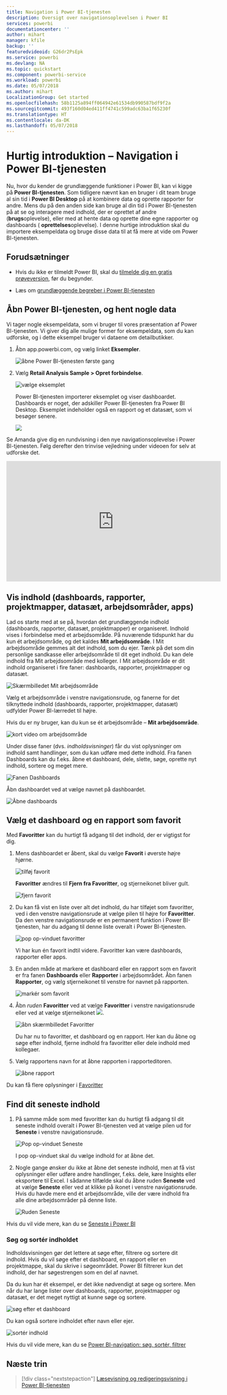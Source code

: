```yaml
---
title: Navigation i Power BI-tjenesten
description: Oversigt over navigationsoplevelsen i Power BI
services: powerbi
documentationcenter: ''
author: mihart
manager: kfile
backup: ''
featuredvideoid: G26dr2PsEpk
ms.service: powerbi
ms.devlang: NA
ms.topic: quickstart
ms.component: powerbi-service
ms.workload: powerbi
ms.date: 05/07/2018
ms.author: mihart
LocalizationGroup: Get started
ms.openlocfilehash: 58b1125a894ff064942e61534db990587bdf9f2a
ms.sourcegitcommit: 493f160d04ed411ff4741c599adc63ba1f65230f
ms.translationtype: HT
ms.contentlocale: da-DK
ms.lasthandoff: 05/07/2018
---
```

# <a name="quickstart---getting-around-in-power-bi-service"></a>Hurtig introduktion – Navigation i Power BI-tjenesten

Nu, hvor du kender de grundlæggende funktioner i Power BI, kan vi kigge på **Power BI-tjenesten**. Som tidligere nævnt kan en bruger i dit team bruge al sin tid i **Power BI Desktop** på at kombinere data og oprette rapporter for andre. Mens du på den anden side kan bruge al din tid i Power BI-tjenesten på at se og interagere med indhold, der er oprettet af andre (**brugs**oplevelse), eller med at hente data og oprette dine egne rapporter og dashboards ( **oprettelses**oplevelse). I denne hurtige introduktion skal du importere eksempeldata og bruge disse data til at få mere at vide om Power BI-tjenesten. 
 
## <a name="prerequisites"></a>Forudsætninger

- Hvis du ikke er tilmeldt Power BI, skal du [tilmelde dig en gratis prøveversion](https://app.powerbi.com/signupredirect?pbi_source=web), før du begynder.

- Læs om [grundlæggende begreber i Power BI-tjenesten](service-basic-concepts.md)

## <a name="open-power-bi-service-and-get-some-data"></a>Åbn Power BI-tjenesten, og hent nogle data
Vi tager nogle eksempeldata, som vi bruger til vores præsentation af Power BI-tjenesten. Vi giver dig alle mulige former for eksempeldata, som du kan udforske, og i dette eksempel bruger vi dataene om detailbutikker.    
1. Åbn app.powerbi.com, og vælg linket **Eksempler**. 

    ![åbne Power BI-tjenesten første gang](media/service-the-new-power-bi-experience/power-bi-new-user.png)

2. Vælg **Retail Analysis Sample > Opret forbindelse**.

    ![vælge eksemplet](media/service-the-new-power-bi-experience/power-bi-retail-sample.png)

    Power BI-tjenesten importerer eksemplet og viser dashboardet. Dashboards er noget, der adskiller Power BI-tjenesten fra Power BI Desktop. Eksemplet indeholder også en rapport og et datasæt, som vi besøger senere.

    ![](media/service-the-new-power-bi-experience/power-bi-dashboard.png)

Se Amanda give dig en rundvisning i den nye navigationsoplevelse i Power BI-tjenesten.  Følg derefter den trinvise vejledning under videoen for selv at udforske det.

<iframe width="560" height="315" src="https://www.youtube.com/embed/G26dr2PsEpk" frameborder="0" allowfullscreen></iframe>


## <a name="view-content-dashboards-reports-workbooks-datasets-workspaces-apps"></a>Vis indhold (dashboards, rapporter, projektmapper, datasæt, arbejdsområder, apps)
Lad os starte med at se på, hvordan det grundlæggende indhold (dashboards, rapporter, datasæt, projektmapper) er organiseret. Indhold vises i forbindelse med et arbejdsområde. På nuværende tidspunkt har du kun ét arbejdsområde, og det kaldes **Mit arbejdsområde**. I Mit arbejdsområde gemmes alt det indhold, som du ejer. Tænk på det som din personlige sandkasse eller arbejdsområde til dit eget indhold. Du kan dele indhold fra Mit arbejdsområde med kolleger. I Mit arbejdsområde er dit indhold organiseret i fire faner: dashboards, rapporter, projektmapper og datasæt.

![Skærmbilledet Mit arbejdsområde](media/service-the-new-power-bi-experience/power-bi-my-workspace2.png)

Vælg et arbejdsområde i venstre navigationsrude, og fanerne for det tilknyttede indhold (dashboards, rapporter, projektmapper, datasæt) udfylder Power BI-lærredet til højre.

Hvis du er ny bruger, kan du kun se ét arbejdsområde – **Mit arbejdsområde**.

![kort video om arbejdsområde](media/service-the-new-power-bi-experience/nav.gif)

Under disse faner (dvs. *indholdsvisninger*) får du vist oplysninger om indhold samt handlinger, som du kan udføre med dette indhold.  Fra fanen Dashboards kan du f.eks. åbne et dashboard, dele, slette, søge, oprette nyt indhold, sortere og meget mere.

![Fanen Dashboards](media/service-the-new-power-bi-experience/power-bi-dashboard-tab.png)

Åbn dashboardet ved at vælge navnet på dashboardet.

![Åbne dashboards](media/service-the-new-power-bi-experience/power-bi-open-dashboard.png)

## <a name="favorite-a-dashboard-and-a-report"></a>Vælg et dashboard og en rapport som favorit
Med **Favoritter** kan du hurtigt få adgang til det indhold, der er vigtigst for dig.  

1. Mens dashboardet er åbent, skal du vælge **Favorit** i øverste højre hjørne.
   
   ![tilføj favorit](media/service-the-new-power-bi-experience/powerbi-dashboard-favorite.png)
   
   **Favoritter** ændres til **Fjern fra Favoritter**, og stjerneikonet bliver gult.
   
   ![fjern favorit](media/service-the-new-power-bi-experience/power-bi-unfavorite2.png)

2. Du kan få vist en liste over alt det indhold, du har tilføjet som favoritter, ved i den venstre navigationsrude at vælge pilen til højre for **Favoritter**. Da den venstre navigationsrude er en permanent funktion i Power BI-tjenesten, har du adgang til denne liste overalt i Power BI-tjenesten.
   
    ![pop op-vinduet favoritter](media/service-the-new-power-bi-experience/power-bi-favorite.png)
   
    Vi har kun én favorit indtil videre. Favoritter kan være dashboards, rapporter eller apps.  

1. En anden måde at markere et dashboard eller en rapport som en favorit er fra fanen **Dashboards** eller **Rapporter** i arbejdsområdet.  Åbn fanen **Rapporter**, og vælg stjerneikonet til venstre for navnet på rapporten.
   
   ![markér som favorit](media/service-the-new-power-bi-experience/power-bi-report-favorite.png)

3. Åbn *ruden* **Favoritter** ved at vælge **Favoritter** i venstre navigationsrude eller ved at vælge stjerneikonet ![](media/service-the-new-power-bi-experience/powerbi-star-icon.png).
   
   ![åbn skærmbilledet Favoritter](media/service-the-new-power-bi-experience/power-bi-favorite-pane.png)
   
   Du har nu to favoritter, et dashboard og en rapport. Her kan du åbne og søge efter indhold, fjerne indhold fra favoritter eller dele indhold med kollegaer.

4. Vælg rapportens navn for at åbne rapporten i rapporteditoren.

    ![åbne rapport](media/service-the-new-power-bi-experience/power-bi-report-open.png)


Du kan få flere oplysninger i [Favoritter](service-dashboard-favorite.md)

## <a name="locate-your-most-recent-content"></a>Find dit seneste indhold

1. På samme måde som med favoritter kan du hurtigt få adgang til dit seneste indhold overalt i Power BI-tjenesten ved at vælge pilen ud for **Seneste** i venstre navigationsrude.

   ![Pop op-vinduet Seneste](media/service-the-new-power-bi-experience/power-bi-recent-flyout.png)

    I pop op-vinduet skal du vælge indhold for at åbne det.

2. Nogle gange ønsker du ikke at åbne det seneste indhold, men at få vist oplysninger eller udføre andre handlinger, f.eks. dele, køre Insights eller eksportere til Excel. I sådanne tilfælde skal du åbne ruden **Seneste** ved at vælge **Seneste** eller ved at klikke på ikonet i venstre navigationsrude. Hvis du havde mere end ét arbejdsområde, ville der være indhold fra alle dine arbejdsområder på denne liste.

   ![Ruden Seneste](media/service-the-new-power-bi-experience/power-bi-recent.png)

Hvis du vil vide mere, kan du se [Seneste i Power BI](service-recent.md)

### <a name="search-and-sort-content"></a>Søg og sortér indholdet
Indholdsvisningen gør det lettere at søge efter, filtrere og sortere dit indhold. Hvis du vil søge efter et dashboard, en rapport eller en projektmappe, skal du skrive i søgeområdet. Power BI filtrerer kun det indhold, der har søgestrengen som en del af navnet.

Da du kun har ét eksempel, er det ikke nødvendigt at søge og sortere.  Men når du har lange lister over dashboards, rapporter, projektmapper og datasæt, er det meget nyttigt at kunne søge og sortere.

![søg efter et dashboard](media/service-the-new-power-bi-experience/power-bi-search-sort.png)

Du kan også sortere indholdet efter navn eller ejer.  

![sortér indhold](media/service-the-new-power-bi-experience/power-bi-sort.png)

Hvis du vil vide mere, kan du se [Power BI-navigation: søg, sortér, filtrer](service-navigation-search-filter-sort.md)

## <a name="next-steps"></a>Næste trin

> [!div class="nextstepaction"]
> [Læsevisning og redigeringsvisning i Power BI-tjenesten](./service-reading-view-and-editing-view.md)